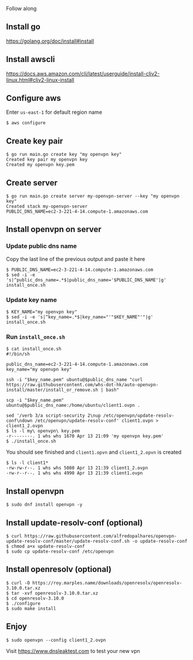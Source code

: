 Follow along

## Install go
https://golang.org/doc/install#install

## Install awscli
https://docs.aws.amazon.com/cli/latest/userguide/install-cliv2-linux.html#cliv2-linux-install

## Configure aws

Enter `us-east-1` for default region name

```
$ aws configure
```

## Create key pair

```
$ go run main.go create key "my openvpn key"
Created key pair my openvpn key
Created my openvpn key.pem
```

## Create server

```
$ go run main.go create server my-openvpn-server --key "my openvpn key"
Created stack my-openvpn-server
PUBLIC_DNS_NAME=ec2-3-221-4-14.compute-1.amazonaws.com
```

## Install openvpn on server

### Update public dns name

Copy the last line of the previous output and paste it here

```
$ PUBLIC_DNS_NAME=ec2-3-221-4-14.compute-1.amazonaws.com
$ sed -i -e 's|^public_dns_name=.*$|public_dns_name='$PUBLIC_DNS_NAME'|g' install_once.sh
```

### Update key name
```
$ KEY_NAME="my openvpn key"
$ sed -i -e 's|^key_name=.*$|key_name="'"$KEY_NAME"'"|g' install_once.sh
```

### Run `install_once.sh`
```
$ cat install_once.sh
#!/bin/sh

public_dns_name=ec2-3-221-4-14.compute-1.amazonaws.com
key_name="my openvpn key"

ssh -i "$key_name.pem" ubuntu@$public_dns_name "curl https://raw.githubusercontent.com/whs-dot-hk/auto-openvpn-install/master/install_or_remove.sh | bash"

scp -i "$key_name.pem" ubuntu@$public_dns_name:/home/ubuntu/client1.ovpn .

sed '/verb 3/a script-security 2\nup /etc/openvpn/update-resolv-conf\ndown /etc/openvpn/update-resolv-conf' client1.ovpn > client1_2.ovpn
$ ls -l my\ openvpn\ key.pem
-r--------. 1 whs whs 1670 Apr 13 21:09 'my openvpn key.pem'
$ ./install_once.sh
```

You should see finished and `client1.opvn` and `client1_2.opvn` is
created

```
$ ls -l client1*
-rw-rw-r--. 1 whs whs 5080 Apr 13 21:39 client1_2.ovpn
-rw-r--r--. 1 whs whs 4990 Apr 13 21:39 client1.ovpn
```

## Install openvpn

```
$ sudo dnf install openvpn -y
```

## Install update-resolv-conf (optional)

```
$ curl https://raw.githubusercontent.com/alfredopalhares/openvpn-update-resolv-conf/master/update-resolv-conf.sh -o update-resolv-conf
$ chmod a+x update-resolv-conf
$ sudo cp update-resolv-conf /etc/openvpn
```

## Install openresolv (optional)

```
$ curl -O https://roy.marples.name/downloads/openresolv/openresolv-3.10.0.tar.xz
$ tar -xvf openresolv-3.10.0.tar.xz
$ cd openresolv-3.10.0
$ ./configure
$ sudo make install
```

## Enjoy
```
$ sudo openvpn --config client1_2.ovpn
```

Visit https://www.dnsleaktest.com to test your new vpn

